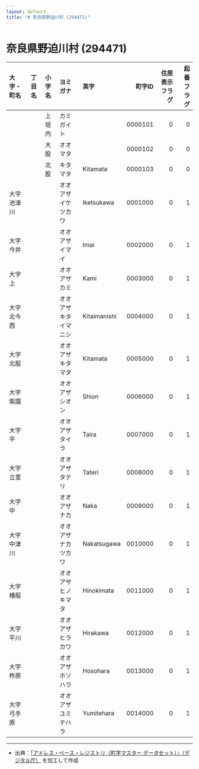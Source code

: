 ```yaml
---
layout: default
title: "# 奈良県野迫川村 (294471)"
---
```


# 奈良県野迫川村 (294471)

| 大字・町名 | 丁目名 | 小字名 | ヨミガナ | 英字 | 町字ID | 住居表示フラグ | 起番フラグ |
|:--------|:------|:------|:-----------------|:---------------------|--------:|----------:|--------:|
|  |  | 上垣内 | カミガイト |  | 0000101 | 0 | 0 |
|  |  | 大股 | オオマタ |  | 0000102 | 0 | 0 |
|  |  | 北股 | キタマタ | Kitamata | 0000103 | 0 | 0 |
| 大字池津川 |  |  | オオアザイケツカワ | Iketsukawa | 0001000 | 0 | 1 |
| 大字今井 |  |  | オオアザイマイ | Imai | 0002000 | 0 | 1 |
| 大字上 |  |  | オオアザカミ | Kami | 0003000 | 0 | 1 |
| 大字北今西 |  |  | オオアザキタイマニシ | Kitaimanishi | 0004000 | 0 | 1 |
| 大字北股 |  |  | オオアザキタマタ | Kitamata | 0005000 | 0 | 1 |
| 大字紫園 |  |  | オオアザシオン | Shion | 0006000 | 0 | 1 |
| 大字平 |  |  | オオアザタイラ | Taira | 0007000 | 0 | 1 |
| 大字立里 |  |  | オオアザタテリ | Tateri | 0008000 | 0 | 1 |
| 大字中 |  |  | オオアザナカ | Naka | 0009000 | 0 | 1 |
| 大字中津川 |  |  | オオアザナカツカワ | Nakatsugawa | 0010000 | 0 | 1 |
| 大字檜股 |  |  | オオアザヒノキマタ | Hinokimata | 0011000 | 0 | 1 |
| 大字平川 |  |  | オオアザヒラカワ | Hirakawa | 0012000 | 0 | 1 |
| 大字柞原 |  |  | オオアザホソハラ | Hosohara | 0013000 | 0 | 1 |
| 大字弓手原 |  |  | オオアザユミテハラ | Yumitehara | 0014000 | 0 | 1 |

---

- 出典：[「アドレス・ベース・レジストリ（町字マスター データセット）』（デジタル庁）](https://www.digital.go.jp/policies/base_registry_address/) を加工して作成